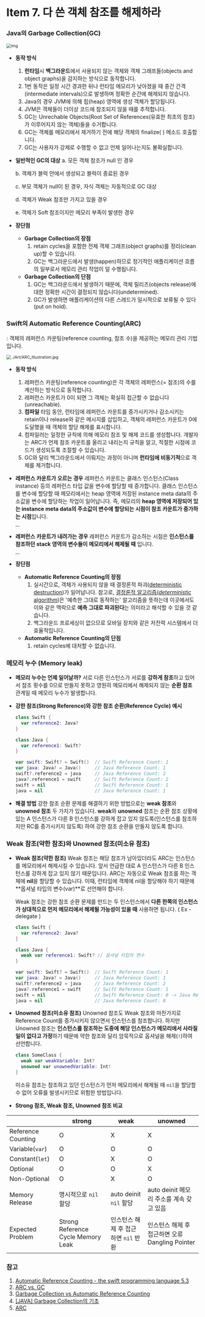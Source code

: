 # Item 7. 다 쓴 객체 참조를 해제하라

### Java의 Garbage Collection(GC)

<img src="https://t1.daumcdn.net/cfile/tistory/275F4333578E05A021" alt="img" style="zoom:75%;" />



* **동작 방식**
  1. **런타임**시 **백그라운드**에서 사용되지 않는 객체와 객체 그래프들(objects and object graphs)을 감지하는 방식으로 동작합니다.
  2. 1번 동작은 일정 시간 경과한 뒤나 런타임 메모리가 낮아졌을 때 중간 간격(intermediate intervals)으로 발생하며 정확한 순간에 해제되지 않습니다.
  3. Java의 경우 JVM에 의해 힙(heap) 영역에 생성 객체가 할당됩니다.
  4. JVM은 객체들이 더이상 코드에 참조되지 않을 때를 추적합니다.
  5. GC는 Unrechable Objects(Root Set of References(유효한 최초의 참조)가 이루어지지 않는 객체)들을 수거합니다.
  6. GC는 객체를 메모리에서 제거하기 전에 해당 객체의 finalize( ) 메소드 호출합니다.
  7. GC는 사용자가 강제로 수행할 수 없고 언제 일어나는지도 불확실합니다.

* **일반적인 GC의 대상**
  a. 모든 객체 참조가 null 인 경우

  b. 객체가 블럭 안에서 생성되고 블럭이 종료된 경우

  c. 부모 객체가 null이 된 경우, 자식 객체는 자동적으로 GC 대상

  d. 객체가 Weak 참조만 가지고 있을 경우

  e. 객체가 Soft 참조이지만 메모리 부족이 발생한 경우

* **장단점**
  * **Garbage Collection의 장점**
    1. retain cycles을 포함한 전체 객체 그래프(object graphs)를 정리(clean up)할 수 있습니다.
    2. GC는 백그라운드에서 발생(happen)하므로 정기적인 애플리케이션 흐름의 일부로서 메모리 관리 작업이 덜 수행됩니다.
  * **Garbage Collection의 단점**
    1. GC는 백그라운드에서 발생하기 때문에, 객체 릴리즈(objects release)에 대한 정확한 시간이 결정되지 않습니다(undetermined).
    2. GC가 발생하면 애플리케이션의 다른 스레드가 일시적으로 보류될 수 있다(put on hold).

### Swift의 Automatic Reference Counting(ARC)

: 객체의 레퍼런스 카운팅(reference counting, 참조 수)을 제공하는 메모리 관리 기법입니다.

<img src="https://developer.apple.com/library/archive/releasenotes/ObjectiveC/RN-TransitioningToARC/Art/ARC_Illustration.jpg" alt="../Art/ARC_Illustration.jpg" style="zoom:75%;" />



* **동작 방식**

  1. 레퍼런스 카운팅(reference counting)은 각 객체의 레퍼런스(= 참조)의 수를 계산하는 방식으로 동작합니다.
  2. 레퍼런스 카운트가 0이 되면 그 객체는 확실히 접근할 수 없습니다(unreachable).
  3. **컴파일** 타임 동안, 런타임에 레퍼런스 카운트를 증가시키거나 감소시키는 retain이나 release와 같은 메시지를 삽입하고, 객체의 레퍼런스 카운트가 0에 도달했을 때 객체의 할당 해제를 표시합니다.
  4. 컴파일러는 일정한 규칙에 의해 메모리 참조 및 해제 코드를 생성합니다. 개발자는 ARC가 언제 참조 카운트를 올리고 내리는지 규칙을 알고, 적절한 시점에 코드가 생성되도록 조절할 수 있습니다.
  5. GC와 달리 백그라운드에서 이뤄지는 과정이 아니며 **런타임에 비동기적**으로 객체를 제거합니다. 

* **레퍼런스 카운트가 오르는 경우**
  레퍼런스 카운트는 클래스 인스턴스(Class instance) 등의 레퍼런스 타입 값을 변수에 할당할 때 증가합니다. 클래스 인스턴스를 변수에 할당할 때 메모리에서는 heap 영역에 저장된 instance meta data의 주소값을 변수에 할당하는 작업이 일어납니다. 즉, 메모리의 **heap 영역에 저장되어 있는 instance meta data의 주소값이 변수에 할당되는 시점이 참조 카운트가 증가하는 시점**입니다.

  <img src="https://images.velog.io/images/cskim/post/8572c476-6691-4f93-b72e-4f43cce35dac/image.png" alt="img" style="zoom: 25%;" />

* **레퍼런스 카운트가 내려가는 경우**
  레퍼런스 카운트가 감소하는 시점은 **인스턴스를 참조하던 stack 영역의 변수들이 메모리에서 해제될 때** 입니다.

  <img src="https://images.velog.io/images/cskim/post/cf077539-43c2-4c24-b22f-5c03ada0874c/image.png" alt="img" style="zoom:25%;" />

* **장단점**

  * **Automatic Reference Counting의 장점**
    1. 실시간으로, 객체가 사용되지 않을 때 결정론적 파괴([deterministic destruction](https://docs.elementscompiler.com/Concepts/ARCvsGC/))가 일어납니다.
       참고로, [결정론적 알고리즘(*deterministic* algorithm](https://ko.wikipedia.org/wiki/%EA%B2%B0%EC%A0%95%EB%A1%A0%EC%A0%81_%EC%95%8C%EA%B3%A0%EB%A6%AC%EC%A6%98))은 '예측한 그대로 동작하는' 알고리즘을 뜻하는데 이곳에서도 이와 같은 맥락으로 **예측 그대로 파괴된다**는 의미라고 해석할 수 있을 것 같습니다.
    2. 백그라운드 프로세싱이 없으므로 모바일 장치와 같은 저전력 시스템에서 더 효율적입니다.
  * **Automatic Reference Counting의 단점**
    1. retain cycles에 대처할 수 없습니다.

### 메모리 누수 (Memory leak)

* **메모리 누수는 언제 일어날까?**
  서로 다른 인스턴스가 서로를 **강하게 참조**하고 있어서 참조 횟수를 0으로 만들지 못하고 영원히 메모리에서 해제되지 않는 **순환 참조** 관계일 때 메모리 누수가 발생합니다.

* **강한 참조(Strong Reference)와 강한 참조 순환(Reference Cycle) 예시**

  ```swift
  class Swift {
    var reference2: Java?
  }
  
  class Java {
    var reference1: Swift?
  }
  
  var swift: Swift? = Swift()  // Swift Reference Count: 1
  var java: Java? = Java()     // Java Reference Count: 1
  swift?.reference2 = java     // Java Reference Count: 2
  java?.reference1 = swift     // Swift Reference Count: 2
  swift = nil                  // Swift Reference Count: 1
  java = nil                   // Java Reference Count: 1
  ```

* **해결 방법**
  강한 참조 순환 문제를 해결하기 위한 방법으로는 **weak 참조**와 **unowned 참조** 두 가지가 있습니다. **weak**와 **unowned** 참조는 순환 참조 상황에 있는 A 인스턴스가 다른 B 인스턴스를 강하게 잡고 있지 않도록(인스턴스를 참조하지만 RC를 증가시키지 않도록) 하여 강한 참조 순환을 만들지 않도록 합니다. 

### Weak 참조(약한 참조)와 Unowned 참조(미소유 참조)

* **Weak 참조(약한 참조)**
  Weak 참조는 해당 참조가 남아있더라도 ARC는 인스턴스를 메모리에서 해제시킬 수 있습니다. 앞서 언급한 대로 A 인스턴스가 다른 B 인스턴스를 강하게 잡고 있지 않기 때문입니다. ARC는 자동으로 Weak 참조를 하는 객체에 **nil**을 할당할 수 있습니다. 이때, 런타임에 객체에 nil을 할당해야 하기 때문에 **옵셔널 타입의 변수(var)**로 선언해야 합니다.

  Weak 참조는 강한 참조 순환 문제를 만드는 두 인스턴스에서 **다른 한쪽의 인스턴스가 상대적으로 먼저 메모리에서 해제될 가능성이 있을 때** 사용하면 됩니다.  ( Ex - delegate )

  ```swift
  class Swift {
    var reference2: Java?
  }
  
  class Java {
    weak var reference1: Swift? // 옵셔널 타입의 변수
  }
  
  var swift: Swift? = Swift()  // Swift Reference Count: 1
  var java: Java? = Java()     // Java Reference Count: 1
  swift?.reference2 = java     // Java Reference Count: 2
  java?.reference1 = swift     // Swift Reference Count: 1
  swift = nil                  // Swift Reference Count: 0 -> Java Reference Count: 1
  java = nil                   // Java Reference Count: 0
  
  ```

* **Unowned 참조(미소유 참조)**
  Unowned 참조도 Weak 참조와 마찬가지로 Reference Count를 증가시키지 않으면서 인스턴스를 참조합니다. 하지만 Unowned 참조는 **인스턴스를 참조하는 도중에 해당 인스턴스가 메모리에서 사라질 일이 없다고 가정**하기 때문에 약한 참조와 달리 암묵적으로 옵셔널을 해제(`!`)하여 선언합니다.

  ```swift
  class SomeClass {
    weak var weakVariable: Int?
    unowned var unownedVariable: Int!
  }
  ```

  미소유 참조는 참조하고 있던 인스턴스가 먼저 메모리에서 해제될 때 `nil`을 할당할 수 없어 오류를 발생시키므로 위험한 방법입니다. 

* **Strong 참조, Weak 참조, Unowned 참조 비교**

|                    | strong                             | weak                                 | unowned                                         |
| ------------------ | ---------------------------------- | ------------------------------------ | ----------------------------------------------- |
| Reference Counting | O                                  | X                                    | X                                               |
| Variable(`var`)    | O                                  | O                                    | O                                               |
| Constant(`let`)    | O                                  | X                                    | O                                               |
| Optional           | O                                  | O                                    | X                                               |
| Non-Optional       | O                                  | X                                    | O                                               |
| Memory Release     | 명시적으로 `nil` 할당              | auto deinit `nil` 할당               | auto deinit 메모리 주소를 계속 갖고 있음        |
| Expected Problem   | Strong Reference Cycle Memory Leak | 인스턴스 해제 후 접근하면 `nil` 반환 | 인스턴스 해제 후 접근하면 오류 Dangling Pointer |



### 참고

1. [Automatic Reference Counting - the swift programming language 5.3](https://docs.swift.org/swift-book/LanguageGuide/AutomaticReferenceCounting.html)
2. [ARC vs. GC](https://docs.elementscompiler.com/Concepts/ARCvsGC/)
3. [Garbage Collection vs Automatic Reference Counting](https://medium.com/computed-comparisons/garbage-collection-vs-automatic-reference-counting-a420bd4c7c81)
4. [[JAVA] Garbage Collection의 기초](https://itmining.tistory.com/24)
5. [ARC](https://velog.io/@cskim/ARCAutomatic-Reference-Counting)

